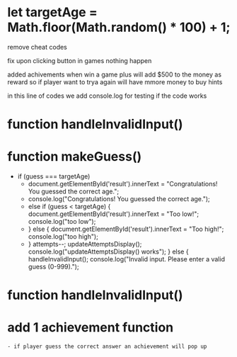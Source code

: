 # let targetAge = Math.floor(Math.random() * 100) + 1;

remove cheat codes 

fix upon clicking button in games nothing happen  <p id="result"></p> <!-- This is the line we added -->

added achivements when win a game plus will add $500 to the money as reward so if player want to trya again will have mmore money to buy hints

in this line of codes we add console.log for testing if the code works
# function handleInvalidInput()
# function makeGuess()
  - if (guess === targetAge)
     - document.getElementById('result').innerText = "Congratulations! You guessed the correct age.";
     - console.log("Congratulations! You guessed the correct age.");
     -  else if (guess < targetAge) {
        document.getElementById('result').innerText = "Too low!";
        console.log("too low");
     - } else {
        document.getElementById('result').innerText = "Too high!";
        console.log("too high");
     - }
      attempts--;
      updateAttemptsDisplay();
      console.log("updateAttemptsDisplay() works");
      } else {
      handleInvalidInput();
      console.log("Invalid input. Please enter a valid guess (0-999).");
     
# function handleInvalidInput()

# add 1 achievement function 
    - if player guess the correct answer an achievement will pop up 

    

